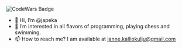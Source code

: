  ![CodeWars Badge](https://www.codewars.com/users/japeka/badges/large)

- 👋 Hi, I’m @japeka
- 👀 I’m interested in all flavors of programming, playing chess and swimming.
- 📫 How to reach me? I am available at janne.kalliokulju@gmail.com
